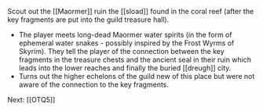 Scout out the [[Maormer]] ruin the [[sload]] found in the coral reef (after the key fragments are put into the guild treasure hall).

- The player meets long-dead Maormer water spirits (in the form of ephemeral water snakes - possibly inspired by the Frost Wyrms of Skyrim). They tell the player of the connection between the key fragments in the treasure chests and the ancient seal in their ruin which leads into the lower reaches and finally the buried [[dreugh]] city.
- Turns out the higher echelons of the guild new of this place but were not aware of the connection to the key fragments.

Next: [[OTQ5]]